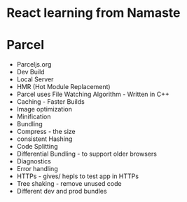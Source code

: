 # React learning from Namaste


# Parcel
- Parceljs.org
- Dev Build
- Local Server
- HMR (Hot Module Replacement)
- Parcel uses File Watching Algorithm - Written in C++
- Caching - Faster Builds
- Image optimization
- Minification
- Bundling
- Compress - the size
- consistent Hashing
- Code Splitting
- Differential Bundling - to support older browsers
- Diagnostics
- Error handling
- HTTPs - gives/ hepls to test app in HTTPs
- Tree shaking - remove unused code
- Different dev and prod bundles